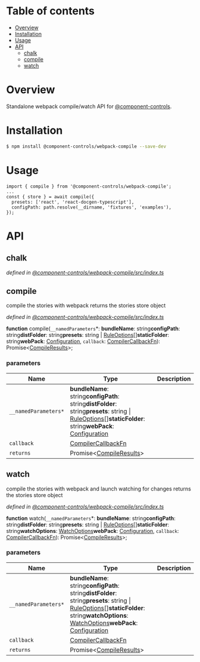 # Table of contents

-   [Overview](#overview)
-   [Installation](#installation)
-   [Usage](#usage)
-   [API](#api)
    -   [chalk](#chalk)
    -   [compile](#compile)
    -   [watch](#watch)

# Overview

Standalone webpack compile/watch API for [@component-controls](https://github.com/ccontrols/component-controls).

# Installation

```bash
$ npm install @component-controls/webpack-compile --save-dev
```

# Usage

    import { compile } from '@component-controls/webpack-compile';
    ...
    const { store } = await compile({
      presets: ['react', 'react-docgen-typescript'],
      configPath: path.resolve(__dirname, 'fixtures', 'examples'),
    });

# API

<tsdoc-typescript files="@types/webpack/index.d.ts" entry="./src/index.ts,./src/types.ts"/>

<!-- START-TSDOC-TYPESCRIPT -->

## chalk

_defined in [@component-controls/webpack-compile/src/index.ts](https://github.com/ccontrols/component-controls/tree/master/core/webpack-compile/src/index.ts#L1)_



## compile

compile the stories with webpack
returns the stories store object

_defined in [@component-controls/webpack-compile/src/index.ts](https://github.com/ccontrols/component-controls/tree/master/core/webpack-compile/src/index.ts#L15)_

**function** compile(`__namedParameters`\*: **bundleName**: string**configPath**: string**distFolder**: string**presets**: string | [RuleOptions](#ruleoptions)\[]**staticFolder**: string**webPack**: [Configuration](#configuration), `callback`: [CompilerCallbackFn](#compilercallbackfn)): Promise&lt;[CompileResults](#compileresults)>;

### parameters

| Name                 | Type                                                                                                                                                                                        | Description |
| -------------------- | ------------------------------------------------------------------------------------------------------------------------------------------------------------------------------------------- | ----------- |
| `__namedParameters*` | **bundleName**: string**configPath**: string**distFolder**: string**presets**: string \| [RuleOptions](#ruleoptions)\[]**staticFolder**: string**webPack**: [Configuration](#configuration) |             |
| `callback`           | [CompilerCallbackFn](#compilercallbackfn)                                                                                                                                                   |             |
| `returns`            | Promise&lt;[CompileResults](#compileresults)>                                                                                                                                               |             |

## watch

compile the stories with webpack and launch watching for changes
returns the stories store object

_defined in [@component-controls/webpack-compile/src/index.ts](https://github.com/ccontrols/component-controls/tree/master/core/webpack-compile/src/index.ts#L49)_

**function** watch(`__namedParameters`\*: **bundleName**: string**configPath**: string**distFolder**: string**presets**: string | [RuleOptions](#ruleoptions)\[]**staticFolder**: string**watchOptions**: [WatchOptions](#watchoptions)**webPack**: [Configuration](#configuration), `callback`: [CompilerCallbackFn](#compilercallbackfn)): Promise&lt;[CompileResults](#compileresults)>;

### parameters

| Name                 | Type                                                                                                                                                                                                                                       | Description |
| -------------------- | ------------------------------------------------------------------------------------------------------------------------------------------------------------------------------------------------------------------------------------------ | ----------- |
| `__namedParameters*` | **bundleName**: string**configPath**: string**distFolder**: string**presets**: string \| [RuleOptions](#ruleoptions)\[]**staticFolder**: string**watchOptions**: [WatchOptions](#watchoptions)**webPack**: [Configuration](#configuration) |             |
| `callback`           | [CompilerCallbackFn](#compilercallbackfn)                                                                                                                                                                                                  |             |
| `returns`            | Promise&lt;[CompileResults](#compileresults)>                                                                                                                                                                                              |             |

<!-- END-TSDOC-TYPESCRIPT -->
